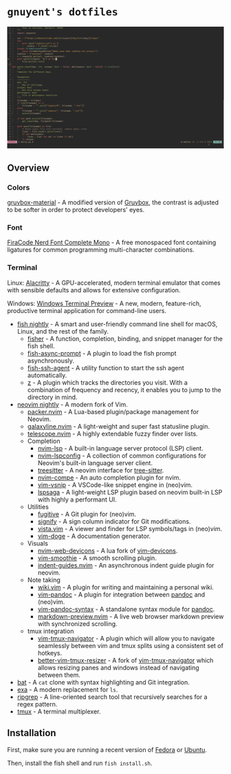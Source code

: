 # `gnuyent's dotfiles`

![](images/1.png)

## Overview

### Colors
[gruvbox-material](https://github.com/sainnhe/gruvbox-material) - A modified version of [Gruvbox](https://github.com/morhetz/gruvbox), the contrast is adjusted to be softer in order to protect developers' eyes.

### Font
[FiraCode Nerd Font Complete Mono](https://github.com/ryanoasis/nerd-fonts/tree/master/patched-fonts/FiraCode/Regular/complete) - A free monospaced font containing ligatures for common programming multi-character combinations.

### Terminal

Linux: [Alacritty](https://github.com/alacritty/alacritty) - A GPU-accelerated, modern terminal emulator that comes with sensible defaults and allows for extensive configuration.

Windows: [Windows Terminal Preview](https://www.microsoft.com/en-us/p/windows-terminal-preview/) - A new, modern, feature-rich, productive terminal application for command-line users.

* [fish nightly](https://github.com/fish-shell/fish-shell) - A smart and user-friendly command line shell for macOS, Linux, and the rest of the family.
  * [fisher](https://github.com/jorgebucaran/fisher) - A function, completion, binding, and snippet manager for the fish shell.
  * [fish-async-prompt](https://github.com/acomagu/fish-async-prompt) - A plugin to load the fish prompt asynchronously.
  * [fish-ssh-agent](https://github.com/danhper/fish-ssh-agent) - A utility function to start the ssh agent automatically.
  * [z](https://github.com/jethrokuan/z) - A plugin which tracks the directories you visit. With a combination of frequency and recency, it enables you to jump to the directory in mind.
* [neovim nightly](https://github.com/neovim/neovim) - A modern fork of Vim.
  * [packer.nvim](https://github.com/wbthomason/packer.nvim) - A Lua-based plugin/package management for Neovim.
  * [galaxyline.nvim](https://github.com/glepnir/galaxyline.nvim) - A light-weight and super fast statusline plugin.
  * [telescope.nvim](https://github.com/nvim-telescope/telescope.nvim) - A highly extendable fuzzy finder over lists.
  * Completion
    * [nvim-lsp](https://neovim.io/doc/user/lsp.html) - A built-in language server protocol (LSP) client.
    * [nvim-lspconfig](https://github.com/neovim/nvim-lspconfig) - A collection of common configurations for Neovim's built-in language server client.
    * [treesitter](https://github.com/nvim-treesitter/nvim-treesitter) - A neovim interface for [tree-sitter](https://github.com/tree-sitter/tree-sitter).
    * [nvim-compe](https://github.com/hrsh7th/nvim-compe) - An auto completion plugin for nvim.
    * [vim-vsnip](https://github.com/hrsh7th/vim-vsnip) - A VSCode-like snippet engine in (neo)vim.
    * [lspsaga](https://github.com/glepnir/lspsaga.nvim) - A light-weight LSP plugin based on neovim built-in LSP with highly a performant UI.
  * Utilities
    * [fugitive](https://github.com/tpope/vim-fugitive) - A Git plugin for (neo)vim.
    * [signify](https://github.com/mhinz/vim-signify) - A sign column indicator for Git modifications.
    * [vista.vim](https://github.com/liuchengxu/vista.vim) - A viewer and finder for LSP symbols/tags in (neo)vim.
    * [vim-doge](https://github.com/kkoomen/vim-doge) - A documentation generator.
  * Visuals
    * [nvim-web-devicons](https://github.com/kyazdani42/nvim-web-devicons) - A lua fork of [vim-devicons](https://github.com/ryanoasis/vim-devicons).
    * [vim-smoothie](https://github.com/psliwka/vim-smoothie) - A smooth scrolling plugin.
    * [indent-guides.nvim](https://github.com/glepnir/indent-guides.nvim) - An asynchronous indent guide plugin for neovim.
  * Note taking
    * [wiki.vim](https://github.com/lervag/wiki.vim) - A plugin for writing and maintaining a personal wiki.
    * [vim-pandoc](https://github.com/vim-pandoc/vim-pandoc) - A plugin for integration between [pandoc](https://pandoc.org/) and (neo)vim.
    * [vim-pandoc-syntax](https://github.com/vim-pandoc/vim-pandoc-syntax) - A standalone syntax module for [pandoc](https://pandoc.org/).
    * [markdown-preview.nvim](https://github.com/iamcco/markdown-preview.nvim) - A live web browser markdown preview with synchronized scrolling.
  * tmux integration
    * [vim-tmux-navigator](https://github.com/christoomey/vim-tmux-navigator) - A plugin which will allow you to navigate seamlessly between vim and tmux splits using a consistent set of hotkeys.
    * [better-vim-tmux-resizer](https://github.com/RyanMillerC/better-vim-tmux-resizer) - A fork of [vim-tmux-navigator](https://github.com/christoomey/vim-tmux-navigator) which allows resizing panes and windows instead of navigating between them.
* [bat](https://github.com/sharkdp/bat) - A `cat` clone with syntax highlighting and Git integration.
* [exa](https://github.com/ogham/exa) - A modern replacement for `ls`.
* [ripgrep](https://github.com/BurntSushi/ripgrep) - A line-oriented search tool that recursively searches for a regex pattern.
* [tmux](https://github.com/tmux/tmux) - A terminal multiplexer.

## Installation

First, make sure you are running a recent version of [Fedora](https://getfedora.org/) or [Ubuntu](https://ubuntu.com/).

Then, install the fish shell and run `fish install.sh`.
